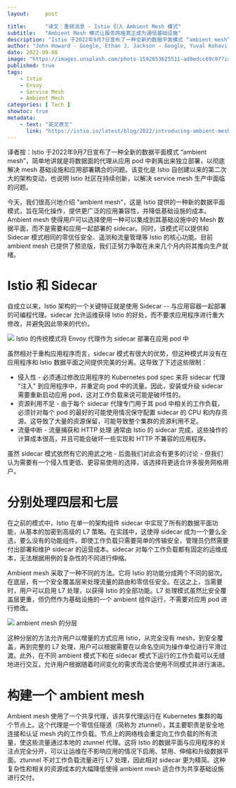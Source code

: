 ```yaml
---
layout:     post

title:      "译文：重磅消息 - Istio 引入 Ambient Mesh 模式"
subtitle:   "Ambient Mesh 模式让服务网格真正成为通信基础设施"
description: "Istio 于2022年9月7日宣布了一种全新的数据平面模式 “ambient mesh”，简单地讲就是将数据面的代理从应用 pod 中剥离出来独立部署，以彻底解决 mesh 基础设施和应用部署耦合的问题。该变化是 Istio 自创建以来的第二次大的架构变动，也说明 Istio 社区在持续创新，以解决 service mesh 生产中面临的问题。"
author: "John Howard - Google, Ethan J. Jackson - Google, Yuval Kohavi - Solo.io, Idit Levine - Solo.io, Justin Pettit - Google, Lin Sun - Solo.io"
date: 2022-09-08
image: "https://images.unsplash.com/photo-1592853625511-ad0edcc69c07?ixlib=rb-1.2.1&ixid=MnwxMjA3fDB8MHxwaG90by1wYWdlfHx8fGVufDB8fHx8&auto=format&fit=crop&w=2369&q=80"
published: true
tags:
    - Istio
    - Envoy
    - Service Mesh
    - Ambient Mesh
categories: [ Tech ]
showtoc: true
metadata:
    - text: "英文原文"
      link: "https://istio.io/latest/blog/2022/introducing-ambient-mesh/"
---
```


译者按：Istio 于2022年9月7日宣布了一种全新的数据平面模式 “ambient mesh”，简单地讲就是将数据面的代理从应用 pod 中剥离出来独立部署，以彻底解决 mesh 基础设施和应用部署耦合的问题。该变化是 Istio 自创建以来的第二次大的架构变动，也说明 Istio 社区在持续创新，以解决 service mesh 生产中面临的问题。

今天，我们很高兴地介绍 "ambient mesh"，这是 Istio 提供的一种新的数据平面模式，旨在简化操作，提供更广泛的应用兼容性，并降低基础设施的成本。Ambient mesh 使得用户可以选择使用一种可以集成到其基础设施中的 Mesh 数据平面，而不是需要和应用一起部署的 sidecar。同时，该模式可以提供和 Sidecar 模式相同的零信任安全、遥测和流量管理等 Istio 的核心功能。目前 ambient mesh 已提供了预览版，我们正努力争取在未来几个月内将其推向生产就绪。

# Istio 和 Sidecar

自成立以来，Istio 架构的一个关键特征就是使用 Sidecar -- 与应用容器一起部署的可编程代理。sidecar 允许运维获得 Istio 的好处，而不要求应用程序进行重大修改，并避免因此带来的代价。

![](/img/2022-09-08-introducing-ambient-mesh/traditional-istio.png)
Istio 的传统模式将 Envoy 代理作为 sidecar 部署在应用 pod 中


虽然相对于重构应用程序而言，sidecar 模式有很大的优势，但这种模式并没有在应用程序和 Istio 数据平面之间提供完美的分离。这导致了下述这些限制：

* 侵入性 - 必须通过修改应用程序的 Kubernetes pod spec 来将 sidecar 代理 "注入" 到应用程序中，并重定向 pod 中的流量。因此，安装或升级 sidecar 需要重新启动应用 pod，这对工作负载来说可能是破坏性的。
* 资源利用不足 - 由于每个 sidecar 代理专门用于其 pod 中相关的工作负载，必须针对每个 pod 的最好的可能使用情况保守配置 sidecar 的 CPU 和内存资源。这导致了大量的资源保留，可能导致整个集群的资源利用不足。
* 流量中断 - 流量捕获和 HTTP 处理 通常由 Istio 的 sidecar 完成，这些操作的计算成本很高，并且可能会破坏一些实现和 HTTP 不兼容的应用程序。

虽然 sidecar 模式依然有它的用武之地 - 后面我们对此会有更多的讨论 - 但我们认为需要有一个侵入性更低、更容易使用的选择，该选择将更适合许多服务网格用户。

# 分别处理四层和七层

在之前的模式中，Istio 在单一的架构组件 sidecar 中实现了所有的数据平面功能，从基本的加密到高级的 L7 策略。在实践中，这使得 sidecar 成为一个要么全选，要么没有的功能组件。即使工作负载只需要简单的传输安全，管理员仍然需要付出部署和维护 sidecar 的运营成本。sidecar 对每个工作负载都有固定的运维成本，无法根据用例的复杂性的不同进行伸缩。

Ambient mesh 采取了一种不同的方法。它将 Istio 的功能分成两个不同的层次。在底层，有一个安全覆盖层来处理流量的路由和零信任安全。在这之上，当需要时，用户可以启用 L7 处理，以获得 Istio 的全部功能。L7 处理模式虽然比安全覆盖层更重，但仍然作为基础设施的一个 ambient 组件运行，不需要对应用 pod 进行修改。

![](/img/2022-09-08-introducing-ambient-mesh/ambient-layers.png)
 ambient mesh 的分层

这种分层的方法允许用户以增量的方式应用 Istio，从完全没有 mesh，到安全覆盖，再到完整的 L7 处理，用户可以根据需要在以命名空间为操作单位进行平滑过渡。此外，在不同 ambient 模式下和在 sidecar 模式下运行的工作负载可以无缝地进行交互，允许用户根据随着时间变化的需求而混合使用不同模式并进行演进。

# 构建一个 ambient mesh

Ambient mesh 使用了一个共享代理，该共享代理运行在 Kubernetes 集群的每个节点上。这个代理是一个零信任隧道（简称为 ztunnel），其主要职责是安全地连接和认证 mesh 内的工作负载。节点上的网络栈会重定向工作负载的所有流量，使这些流量通过本地的 ztunnel 代理。这将 Istio 的数据平面与应用程序的关注点完全分开，可以让运维在不影响应用的情况下启用、禁用、伸缩和升级数据平面。ztunnel 不对工作负载流量进行 L7 处理，因此相对 sidecar 更为精简。这种复杂性和相关的资源成本的大幅降低使得 ambient mesh 适合作为共享基础设施进行交付。